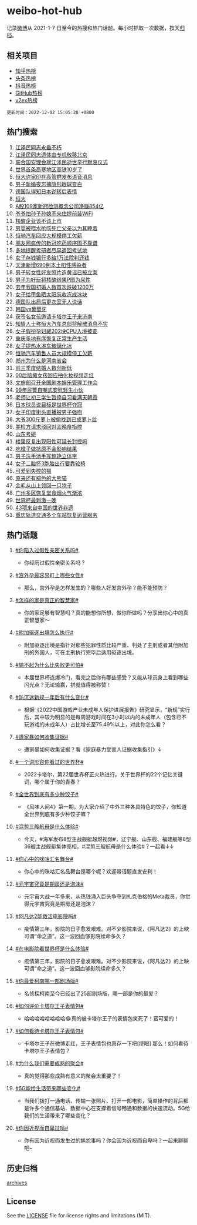 # weibo-hot-hub

记录[微博](https://www.weibo.com)从 2021-1-7 日至今的热搜和热门话题。每小时抓取一次数据，按天[归档](archives)。

## 相关项目

- [知乎热榜](https://github.com/lonnyzhang423/zhihu-hot-hub)
- [头条热榜](https://github.com/lonnyzhang423/toutiao-hot-hub)
- [抖音热榜](https://github.com/lonnyzhang423/douyin-hot-hub)
- [GitHub热榜](https://github.com/lonnyzhang423/github-hot-hub)
- [v2ex热榜](https://github.com/lonnyzhang423/v2ex-hot-hub)


`更新时间：2022-12-02 15:05:28 +0800`

## 热门搜索

1. [江泽民同志永垂不朽](https://m.weibo.cn/search?containerid=100103type%3D1%26t%3D10%26q%3D%23%E6%B1%9F%E6%B3%BD%E6%B0%91%E5%90%8C%E5%BF%97%E6%B0%B8%E5%9E%82%E4%B8%8D%E6%9C%BD%23&stream_entry_id=51&isnewpage=1&extparam=seat%3D1%26cate%3D10103%26filter_type%3Drealtimehot%26dgr%3D0%26c_type%3D51%26pos%3D0%26display_time%3D1669964727%26pre_seqid%3D166996472720501113531&luicode=10000011&lfid=106003type%253D25%2526t%253D3%2526disable_hot%253D1%2526filter_type%253Drealtimehot)
1. [江泽民同志遗体由专机敬移北京](https://m.weibo.cn/search?containerid=100103type%3D1%26t%3D10%26q%3D%23%E6%B1%9F%E6%B3%BD%E6%B0%91%E5%90%8C%E5%BF%97%E9%81%97%E4%BD%93%E7%94%B1%E4%B8%93%E6%9C%BA%E6%95%AC%E7%A7%BB%E5%8C%97%E4%BA%AC%23&stream_entry_id=31&isnewpage=1&extparam=seat%3D1%26lcate%3D5001%26band_rank%3D1%26pos%3D0%26filter_type%3Drealtimehot%26realpos%3D1%26flag%3D2%26dgr%3D0%26c_type%3D31%26q%3D%2523%25E6%25B1%259F%25E6%25B3%25BD%25E6%25B0%2591%25E5%2590%258C%25E5%25BF%2597%25E9%2581%2597%25E4%25BD%2593%25E7%2594%25B1%25E4%25B8%2593%25E6%259C%25BA%25E6%2595%25AC%25E7%25A7%25BB%25E5%258C%2597%25E4%25BA%25AC%2523%26cate%3D5001%26display_time%3D1669964727%26pre_seqid%3D166996472720501113531&luicode=10000011&lfid=106003type%253D25%2526t%253D3%2526disable_hot%253D1%2526filter_type%253Drealtimehot)
1. [联合国安理会就江泽民逝世举行默哀仪式](https://m.weibo.cn/search?containerid=100103type%3D1%26t%3D10%26q%3D%23%E8%81%94%E5%90%88%E5%9B%BD%E5%AE%89%E7%90%86%E4%BC%9A%E5%B0%B1%E6%B1%9F%E6%B3%BD%E6%B0%91%E9%80%9D%E4%B8%96%E4%B8%BE%E8%A1%8C%E9%BB%98%E5%93%80%E4%BB%AA%E5%BC%8F%23&stream_entry_id=31&isnewpage=1&extparam=seat%3D1%26lcate%3D5001%26band_rank%3D2%26pos%3D1%26filter_type%3Drealtimehot%26realpos%3D2%26flag%3D0%26dgr%3D0%26c_type%3D31%26q%3D%2523%25E8%2581%2594%25E5%2590%2588%25E5%259B%25BD%25E5%25AE%2589%25E7%2590%2586%25E4%25BC%259A%25E5%25B0%25B1%25E6%25B1%259F%25E6%25B3%25BD%25E6%25B0%2591%25E9%2580%259D%25E4%25B8%2596%25E4%25B8%25BE%25E8%25A1%258C%25E9%25BB%2598%25E5%2593%2580%25E4%25BB%25AA%25E5%25BC%258F%2523%26cate%3D5001%26display_time%3D1669964727%26pre_seqid%3D166996472720501113531&luicode=10000011&lfid=106003type%253D25%2526t%253D3%2526disable_hot%253D1%2526filter_type%253Drealtimehot)
1. [世界首条高寒地区高铁10岁了](https://m.weibo.cn/search?containerid=100103type%3D1%26t%3D10%26q%3D%23%E4%B8%96%E7%95%8C%E9%A6%96%E6%9D%A1%E9%AB%98%E5%AF%92%E5%9C%B0%E5%8C%BA%E9%AB%98%E9%93%8110%E5%B2%81%E4%BA%86%23&stream_entry_id=31&isnewpage=1&extparam=seat%3D1%26lcate%3D5001%26band_rank%3D3%26pos%3D2%26filter_type%3Drealtimehot%26realpos%3D3%26flag%3D0%26dgr%3D0%26c_type%3D31%26q%3D%2523%25E4%25B8%2596%25E7%2595%258C%25E9%25A6%2596%25E6%259D%25A1%25E9%25AB%2598%25E5%25AF%2592%25E5%259C%25B0%25E5%258C%25BA%25E9%25AB%2598%25E9%2593%258110%25E5%25B2%2581%25E4%25BA%2586%2523%26cate%3D5001%26display_time%3D1669964727%26pre_seqid%3D166996472720501113531&luicode=10000011&lfid=106003type%253D25%2526t%253D3%2526disable_hot%253D1%2526filter_type%253Drealtimehot)
1. [恒大许家印在高管群发布语音消息](https://m.weibo.cn/search?containerid=100103type%3D1%26t%3D10%26q%3D%23%E6%81%92%E5%A4%A7%E8%AE%B8%E5%AE%B6%E5%8D%B0%E5%9C%A8%E9%AB%98%E7%AE%A1%E7%BE%A4%E5%8F%91%E5%B8%83%E8%AF%AD%E9%9F%B3%E6%B6%88%E6%81%AF%23&stream_entry_id=31&isnewpage=1&extparam=seat%3D1%26lcate%3D5001%26band_rank%3D4%26pos%3D3%26filter_type%3Drealtimehot%26realpos%3D4%26flag%3D1%26dgr%3D0%26c_type%3D31%26q%3D%2523%25E6%2581%2592%25E5%25A4%25A7%25E8%25AE%25B8%25E5%25AE%25B6%25E5%258D%25B0%25E5%259C%25A8%25E9%25AB%2598%25E7%25AE%25A1%25E7%25BE%25A4%25E5%258F%2591%25E5%25B8%2583%25E8%25AF%25AD%25E9%259F%25B3%25E6%25B6%2588%25E6%2581%25AF%2523%26cate%3D5001%26display_time%3D1669964727%26pre_seqid%3D166996472720501113531&luicode=10000011&lfid=106003type%253D25%2526t%253D3%2526disable_hot%253D1%2526filter_type%253Drealtimehot)
1. [男子新婚夜忘摘隐形眼球变白](https://m.weibo.cn/search?containerid=100103type%3D1%26t%3D10%26q%3D%23%E7%94%B7%E5%AD%90%E6%96%B0%E5%A9%9A%E5%A4%9C%E5%BF%98%E6%91%98%E9%9A%90%E5%BD%A2%E7%9C%BC%E7%90%83%E5%8F%98%E7%99%BD%23&stream_entry_id=31&isnewpage=1&extparam=seat%3D1%26lcate%3D5001%26band_rank%3D5%26pos%3D4%26filter_type%3Drealtimehot%26realpos%3D5%26flag%3D2%26dgr%3D0%26c_type%3D31%26q%3D%2523%25E7%2594%25B7%25E5%25AD%2590%25E6%2596%25B0%25E5%25A9%259A%25E5%25A4%259C%25E5%25BF%2598%25E6%2591%2598%25E9%259A%2590%25E5%25BD%25A2%25E7%259C%25BC%25E7%2590%2583%25E5%258F%2598%25E7%2599%25BD%2523%26cate%3D5001%26display_time%3D1669964727%26pre_seqid%3D166996472720501113531&luicode=10000011&lfid=106003type%253D25%2526t%253D3%2526disable_hot%253D1%2526filter_type%253Drealtimehot)
1. [德国队得知日本逆转后表情](https://m.weibo.cn/search?containerid=100103type%3D1%26t%3D10%26q%3D%23%E5%BE%B7%E5%9B%BD%E9%98%9F%E5%BE%97%E7%9F%A5%E6%97%A5%E6%9C%AC%E9%80%86%E8%BD%AC%E5%90%8E%E8%A1%A8%E6%83%85%23&stream_entry_id=31&isnewpage=1&extparam=seat%3D1%26lcate%3D5001%26band_rank%3D6%26pos%3D5%26filter_type%3Drealtimehot%26realpos%3D6%26flag%3D1%26dgr%3D0%26c_type%3D31%26q%3D%2523%25E5%25BE%25B7%25E5%259B%25BD%25E9%2598%259F%25E5%25BE%2597%25E7%259F%25A5%25E6%2597%25A5%25E6%259C%25AC%25E9%2580%2586%25E8%25BD%25AC%25E5%2590%258E%25E8%25A1%25A8%25E6%2583%2585%2523%26cate%3D5001%26display_time%3D1669964727%26pre_seqid%3D166996472720501113531&luicode=10000011&lfid=106003type%253D25%2526t%253D3%2526disable_hot%253D1%2526filter_type%253Drealtimehot)
1. [恒大](https://m.weibo.cn/search?containerid=100103type%3D1%26t%3D10%26q%3D%E6%81%92%E5%A4%A7&stream_entry_id=31&isnewpage=1&extparam=seat%3D1%26lcate%3D5001%26band_rank%3D7%26pos%3D6%26filter_type%3Drealtimehot%26realpos%3D7%26flag%3D1%26dgr%3D0%26c_type%3D31%26q%3D%25E6%2581%2592%25E5%25A4%25A7%26cate%3D5001%26display_time%3D1669964727%26pre_seqid%3D166996472720501113531&luicode=10000011&lfid=106003type%253D25%2526t%253D3%2526disable_hot%253D1%2526filter_type%253Drealtimehot)
1. [A股109家新冠检测概念公司净赚854亿](https://m.weibo.cn/search?containerid=100103type%3D1%26t%3D10%26q%3D%23A%E8%82%A1109%E5%AE%B6%E6%96%B0%E5%86%A0%E6%A3%80%E6%B5%8B%E6%A6%82%E5%BF%B5%E5%85%AC%E5%8F%B8%E5%87%80%E8%B5%9A854%E4%BA%BF%23&stream_entry_id=31&isnewpage=1&extparam=seat%3D1%26lcate%3D5001%26band_rank%3D8%26pos%3D7%26filter_type%3Drealtimehot%26realpos%3D8%26flag%3D0%26dgr%3D0%26c_type%3D31%26q%3D%2523A%25E8%2582%25A1109%25E5%25AE%25B6%25E6%2596%25B0%25E5%2586%25A0%25E6%25A3%2580%25E6%25B5%258B%25E6%25A6%2582%25E5%25BF%25B5%25E5%2585%25AC%25E5%258F%25B8%25E5%2587%2580%25E8%25B5%259A854%25E4%25BA%25BF%2523%26cate%3D5001%26display_time%3D1669964727%26pre_seqid%3D166996472720501113531&luicode=10000011&lfid=106003type%253D25%2526t%253D3%2526disable_hot%253D1%2526filter_type%253Drealtimehot)
1. [爷爷怕孙子孙媳不来住提前装WiFi](https://m.weibo.cn/search?containerid=100103type%3D1%26t%3D10%26q%3D%23%E7%88%B7%E7%88%B7%E6%80%95%E5%AD%99%E5%AD%90%E5%AD%99%E5%AA%B3%E4%B8%8D%E6%9D%A5%E4%BD%8F%E6%8F%90%E5%89%8D%E8%A3%85WiFi%23&stream_entry_id=31&isnewpage=1&extparam=seat%3D1%26lcate%3D5001%26band_rank%3D9%26pos%3D8%26filter_type%3Drealtimehot%26realpos%3D9%26flag%3D1%26dgr%3D0%26c_type%3D31%26q%3D%2523%25E7%2588%25B7%25E7%2588%25B7%25E6%2580%2595%25E5%25AD%2599%25E5%25AD%2590%25E5%25AD%2599%25E5%25AA%25B3%25E4%25B8%258D%25E6%259D%25A5%25E4%25BD%258F%25E6%258F%2590%25E5%2589%258D%25E8%25A3%2585WiFi%2523%26cate%3D5001%26display_time%3D1669964727%26pre_seqid%3D166996472720501113531&luicode=10000011&lfid=106003type%253D25%2526t%253D3%2526disable_hot%253D1%2526filter_type%253Drealtimehot)
1. [核酸企业该不该上市](https://m.weibo.cn/search?containerid=100103type%3D1%26t%3D10%26q%3D%23%E6%A0%B8%E9%85%B8%E4%BC%81%E4%B8%9A%E8%AF%A5%E4%B8%8D%E8%AF%A5%E4%B8%8A%E5%B8%82%23&stream_entry_id=31&isnewpage=1&extparam=seat%3D1%26lcate%3D5001%26band_rank%3D10%26pos%3D9%26filter_type%3Drealtimehot%26realpos%3D10%26flag%3D1%26dgr%3D0%26c_type%3D31%26q%3D%2523%25E6%25A0%25B8%25E9%2585%25B8%25E4%25BC%2581%25E4%25B8%259A%25E8%25AF%25A5%25E4%25B8%258D%25E8%25AF%25A5%25E4%25B8%258A%25E5%25B8%2582%2523%26cate%3D5001%26display_time%3D1669964727%26pre_seqid%3D166996472720501113531&luicode=10000011&lfid=106003type%253D25%2526t%253D3%2526disable_hot%253D1%2526filter_type%253Drealtimehot)
1. [男婴被喂水呛咳死亡父亲以为其睡着](https://m.weibo.cn/search?containerid=100103type%3D1%26t%3D10%26q%3D%23%E7%94%B7%E5%A9%B4%E8%A2%AB%E5%96%82%E6%B0%B4%E5%91%9B%E5%92%B3%E6%AD%BB%E4%BA%A1%E7%88%B6%E4%BA%B2%E4%BB%A5%E4%B8%BA%E5%85%B6%E7%9D%A1%E7%9D%80%23&stream_entry_id=31&isnewpage=1&extparam=seat%3D1%26lcate%3D5001%26band_rank%3D11%26pos%3D10%26filter_type%3Drealtimehot%26realpos%3D11%26flag%3D2%26dgr%3D0%26c_type%3D31%26q%3D%2523%25E7%2594%25B7%25E5%25A9%25B4%25E8%25A2%25AB%25E5%2596%2582%25E6%25B0%25B4%25E5%2591%259B%25E5%2592%25B3%25E6%25AD%25BB%25E4%25BA%25A1%25E7%2588%25B6%25E4%25BA%25B2%25E4%25BB%25A5%25E4%25B8%25BA%25E5%2585%25B6%25E7%259D%25A1%25E7%259D%2580%2523%26cate%3D5001%26display_time%3D1669964727%26pre_seqid%3D166996472720501113531&luicode=10000011&lfid=106003type%253D25%2526t%253D3%2526disable_hot%253D1%2526filter_type%253Drealtimehot)
1. [恒驰汽车回应大规模停工欠薪](https://m.weibo.cn/search?containerid=100103type%3D1%26t%3D10%26q%3D%23%E6%81%92%E9%A9%B0%E6%B1%BD%E8%BD%A6%E5%9B%9E%E5%BA%94%E5%A4%A7%E8%A7%84%E6%A8%A1%E5%81%9C%E5%B7%A5%E6%AC%A0%E8%96%AA%23&stream_entry_id=31&isnewpage=1&extparam=seat%3D1%26lcate%3D5001%26band_rank%3D12%26pos%3D11%26filter_type%3Drealtimehot%26realpos%3D12%26flag%3D1%26dgr%3D0%26c_type%3D31%26q%3D%2523%25E6%2581%2592%25E9%25A9%25B0%25E6%25B1%25BD%25E8%25BD%25A6%25E5%259B%259E%25E5%25BA%2594%25E5%25A4%25A7%25E8%25A7%2584%25E6%25A8%25A1%25E5%2581%259C%25E5%25B7%25A5%25E6%25AC%25A0%25E8%2596%25AA%2523%26cate%3D5001%26display_time%3D1669964727%26pre_seqid%3D166996472720501113531&luicode=10000011&lfid=106003type%253D25%2526t%253D3%2526disable_hot%253D1%2526filter_type%253Drealtimehot)
1. [朋友圈疯传的新冠吃药顺序图不靠谱](https://m.weibo.cn/search?containerid=100103type%3D1%26t%3D10%26q%3D%23%E6%9C%8B%E5%8F%8B%E5%9C%88%E7%96%AF%E4%BC%A0%E7%9A%84%E6%96%B0%E5%86%A0%E5%90%83%E8%8D%AF%E9%A1%BA%E5%BA%8F%E5%9B%BE%E4%B8%8D%E9%9D%A0%E8%B0%B1%23&stream_entry_id=31&isnewpage=1&extparam=seat%3D1%26lcate%3D5001%26band_rank%3D13%26pos%3D12%26filter_type%3Drealtimehot%26realpos%3D13%26flag%3D0%26dgr%3D0%26c_type%3D31%26q%3D%2523%25E6%259C%258B%25E5%258F%258B%25E5%259C%2588%25E7%2596%25AF%25E4%25BC%25A0%25E7%259A%2584%25E6%2596%25B0%25E5%2586%25A0%25E5%2590%2583%25E8%258D%25AF%25E9%25A1%25BA%25E5%25BA%258F%25E5%259B%25BE%25E4%25B8%258D%25E9%259D%25A0%25E8%25B0%25B1%2523%26cate%3D5001%26display_time%3D1669964727%26pre_seqid%3D166996472720501113531&luicode=10000011&lfid=106003type%253D25%2526t%253D3%2526disable_hot%253D1%2526filter_type%253Drealtimehot)
1. [多地提醒考研者尽早返回考试地](https://m.weibo.cn/search?containerid=100103type%3D1%26t%3D10%26q%3D%23%E5%A4%9A%E5%9C%B0%E6%8F%90%E9%86%92%E8%80%83%E7%A0%94%E8%80%85%E5%B0%BD%E6%97%A9%E8%BF%94%E5%9B%9E%E8%80%83%E8%AF%95%E5%9C%B0%23&stream_entry_id=31&isnewpage=1&extparam=seat%3D1%26lcate%3D5001%26band_rank%3D14%26pos%3D13%26filter_type%3Drealtimehot%26realpos%3D14%26flag%3D0%26dgr%3D0%26c_type%3D31%26q%3D%2523%25E5%25A4%259A%25E5%259C%25B0%25E6%258F%2590%25E9%2586%2592%25E8%2580%2583%25E7%25A0%2594%25E8%2580%2585%25E5%25B0%25BD%25E6%2597%25A9%25E8%25BF%2594%25E5%259B%259E%25E8%2580%2583%25E8%25AF%2595%25E5%259C%25B0%2523%26cate%3D5001%26display_time%3D1669964727%26pre_seqid%3D166996472720501113531&luicode=10000011&lfid=106003type%253D25%2526t%253D3%2526disable_hot%253D1%2526filter_type%253Drealtimehot)
1. [女子存钱银行多给1万法院判还钱](https://m.weibo.cn/search?containerid=100103type%3D1%26t%3D10%26q%3D%23%E5%A5%B3%E5%AD%90%E5%AD%98%E9%92%B1%E9%93%B6%E8%A1%8C%E5%A4%9A%E7%BB%991%E4%B8%87%E6%B3%95%E9%99%A2%E5%88%A4%E8%BF%98%E9%92%B1%23&stream_entry_id=31&isnewpage=1&extparam=seat%3D1%26lcate%3D5001%26band_rank%3D15%26pos%3D14%26filter_type%3Drealtimehot%26realpos%3D15%26flag%3D1%26dgr%3D0%26c_type%3D31%26q%3D%2523%25E5%25A5%25B3%25E5%25AD%2590%25E5%25AD%2598%25E9%2592%25B1%25E9%2593%25B6%25E8%25A1%258C%25E5%25A4%259A%25E7%25BB%25991%25E4%25B8%2587%25E6%25B3%2595%25E9%2599%25A2%25E5%2588%25A4%25E8%25BF%2598%25E9%2592%25B1%2523%26cate%3D5001%26display_time%3D1669964727%26pre_seqid%3D166996472720501113531&luicode=10000011&lfid=106003type%253D25%2526t%253D3%2526disable_hot%253D1%2526filter_type%253Drealtimehot)
1. [天津新增690例本土阳性感染者](https://m.weibo.cn/search?containerid=100103type%3D1%26t%3D10%26q%3D%E5%A4%A9%E6%B4%A5%E6%96%B0%E5%A2%9E690%E4%BE%8B%E6%9C%AC%E5%9C%9F%E9%98%B3%E6%80%A7%E6%84%9F%E6%9F%93%E8%80%85&stream_entry_id=31&isnewpage=1&extparam=seat%3D1%26lcate%3D5001%26band_rank%3D16%26pos%3D15%26filter_type%3Drealtimehot%26realpos%3D16%26flag%3D0%26dgr%3D0%26c_type%3D31%26q%3D%25E5%25A4%25A9%25E6%25B4%25A5%25E6%2596%25B0%25E5%25A2%259E690%25E4%25BE%258B%25E6%259C%25AC%25E5%259C%259F%25E9%2598%25B3%25E6%2580%25A7%25E6%2584%259F%25E6%259F%2593%25E8%2580%2585%26cate%3D5001%26display_time%3D1669964727%26pre_seqid%3D166996472720501113531&luicode=10000011&lfid=106003type%253D25%2526t%253D3%2526disable_hot%253D1%2526filter_type%253Drealtimehot)
1. [男子转女性好友照片造黄谣已被立案](https://m.weibo.cn/search?containerid=100103type%3D1%26t%3D10%26q%3D%23%E7%94%B7%E5%AD%90%E8%BD%AC%E5%A5%B3%E6%80%A7%E5%A5%BD%E5%8F%8B%E7%85%A7%E7%89%87%E9%80%A0%E9%BB%84%E8%B0%A3%E5%B7%B2%E8%A2%AB%E7%AB%8B%E6%A1%88%23&stream_entry_id=31&isnewpage=1&extparam=seat%3D1%26lcate%3D5001%26band_rank%3D17%26pos%3D16%26filter_type%3Drealtimehot%26realpos%3D17%26flag%3D1%26dgr%3D0%26c_type%3D31%26q%3D%2523%25E7%2594%25B7%25E5%25AD%2590%25E8%25BD%25AC%25E5%25A5%25B3%25E6%2580%25A7%25E5%25A5%25BD%25E5%258F%258B%25E7%2585%25A7%25E7%2589%2587%25E9%2580%25A0%25E9%25BB%2584%25E8%25B0%25A3%25E5%25B7%25B2%25E8%25A2%25AB%25E7%25AB%258B%25E6%25A1%2588%2523%26cate%3D5001%26display_time%3D1669964727%26pre_seqid%3D166996472720501113531&luicode=10000011&lfid=106003type%253D25%2526t%253D3%2526disable_hot%253D1%2526filter_type%253Drealtimehot)
1. [男子为好玩将核酸结果P图为尿性](https://m.weibo.cn/search?containerid=100103type%3D1%26t%3D10%26q%3D%23%E7%94%B7%E5%AD%90%E4%B8%BA%E5%A5%BD%E7%8E%A9%E5%B0%86%E6%A0%B8%E9%85%B8%E7%BB%93%E6%9E%9CP%E5%9B%BE%E4%B8%BA%E5%B0%BF%E6%80%A7%23&stream_entry_id=31&isnewpage=1&extparam=seat%3D1%26lcate%3D5001%26band_rank%3D18%26pos%3D17%26filter_type%3Drealtimehot%26realpos%3D18%26flag%3D0%26dgr%3D0%26c_type%3D31%26q%3D%2523%25E7%2594%25B7%25E5%25AD%2590%25E4%25B8%25BA%25E5%25A5%25BD%25E7%258E%25A9%25E5%25B0%2586%25E6%25A0%25B8%25E9%2585%25B8%25E7%25BB%2593%25E6%259E%259CP%25E5%259B%25BE%25E4%25B8%25BA%25E5%25B0%25BF%25E6%2580%25A7%2523%26cate%3D5001%26display_time%3D1669964727%26pre_seqid%3D166996472720501113531&luicode=10000011&lfid=106003type%253D25%2526t%253D3%2526disable_hot%253D1%2526filter_type%253Drealtimehot)
1. [去年我国初婚人数首次跌破1200万](https://m.weibo.cn/search?containerid=100103type%3D1%26t%3D10%26q%3D%23%E5%8E%BB%E5%B9%B4%E6%88%91%E5%9B%BD%E5%88%9D%E5%A9%9A%E4%BA%BA%E6%95%B0%E9%A6%96%E6%AC%A1%E8%B7%8C%E7%A0%B41200%E4%B8%87%23&stream_entry_id=31&isnewpage=1&extparam=seat%3D1%26lcate%3D5001%26band_rank%3D19%26pos%3D18%26filter_type%3Drealtimehot%26realpos%3D19%26flag%3D0%26dgr%3D0%26c_type%3D31%26q%3D%2523%25E5%258E%25BB%25E5%25B9%25B4%25E6%2588%2591%25E5%259B%25BD%25E5%2588%259D%25E5%25A9%259A%25E4%25BA%25BA%25E6%2595%25B0%25E9%25A6%2596%25E6%25AC%25A1%25E8%25B7%258C%25E7%25A0%25B41200%25E4%25B8%2587%2523%26cate%3D5001%26display_time%3D1669964727%26pre_seqid%3D166996472720501113531&luicode=10000011&lfid=106003type%253D25%2526t%253D3%2526disable_hot%253D1%2526filter_type%253Drealtimehot)
1. [女子给甲鱼晒太阳忘收冻成冰块](https://m.weibo.cn/search?containerid=100103type%3D1%26t%3D10%26q%3D%23%E5%A5%B3%E5%AD%90%E7%BB%99%E7%94%B2%E9%B1%BC%E6%99%92%E5%A4%AA%E9%98%B3%E5%BF%98%E6%94%B6%E5%86%BB%E6%88%90%E5%86%B0%E5%9D%97%23&stream_entry_id=31&isnewpage=1&extparam=seat%3D1%26lcate%3D5001%26band_rank%3D20%26pos%3D19%26filter_type%3Drealtimehot%26realpos%3D20%26flag%3D1%26dgr%3D0%26c_type%3D31%26q%3D%2523%25E5%25A5%25B3%25E5%25AD%2590%25E7%25BB%2599%25E7%2594%25B2%25E9%25B1%25BC%25E6%2599%2592%25E5%25A4%25AA%25E9%2598%25B3%25E5%25BF%2598%25E6%2594%25B6%25E5%2586%25BB%25E6%2588%2590%25E5%2586%25B0%25E5%259D%2597%2523%26cate%3D5001%26display_time%3D1669964727%26pre_seqid%3D166996472720501113531&luicode=10000011&lfid=106003type%253D25%2526t%253D3%2526disable_hot%253D1%2526filter_type%253Drealtimehot)
1. [德国队出局后更衣室无人说话](https://m.weibo.cn/search?containerid=100103type%3D1%26t%3D10%26q%3D%23%E5%BE%B7%E5%9B%BD%E9%98%9F%E5%87%BA%E5%B1%80%E5%90%8E%E6%9B%B4%E8%A1%A3%E5%AE%A4%E6%97%A0%E4%BA%BA%E8%AF%B4%E8%AF%9D%23&stream_entry_id=31&isnewpage=1&extparam=seat%3D1%26lcate%3D5001%26band_rank%3D21%26pos%3D20%26filter_type%3Drealtimehot%26realpos%3D21%26flag%3D2%26dgr%3D0%26c_type%3D31%26q%3D%2523%25E5%25BE%25B7%25E5%259B%25BD%25E9%2598%259F%25E5%2587%25BA%25E5%25B1%2580%25E5%2590%258E%25E6%259B%25B4%25E8%25A1%25A3%25E5%25AE%25A4%25E6%2597%25A0%25E4%25BA%25BA%25E8%25AF%25B4%25E8%25AF%259D%2523%26cate%3D5001%26display_time%3D1669964727%26pre_seqid%3D166996472720501113531&luicode=10000011&lfid=106003type%253D25%2526t%253D3%2526disable_hot%253D1%2526filter_type%253Drealtimehot)
1. [韩国vs葡萄牙](https://m.weibo.cn/search?containerid=100103type%3D1%26t%3D10%26q%3D%23%E9%9F%A9%E5%9B%BDvs%E8%91%A1%E8%90%84%E7%89%99%23&stream_entry_id=31&isnewpage=1&extparam=seat%3D1%26lcate%3D5001%26band_rank%3D22%26pos%3D21%26filter_type%3Drealtimehot%26realpos%3D22%26flag%3D0%26dgr%3D0%26c_type%3D31%26q%3D%2523%25E9%259F%25A9%25E5%259B%25BDvs%25E8%2591%25A1%25E8%2590%2584%25E7%2589%2599%2523%26cate%3D5001%26display_time%3D1669964727%26pre_seqid%3D166996472720501113531&luicode=10000011&lfid=106003type%253D25%2526t%253D3%2526disable_hot%253D1%2526filter_type%253Drealtimehot)
1. [获签名女孩邀请卡塔尔王子来济南](https://m.weibo.cn/search?containerid=100103type%3D1%26t%3D10%26q%3D%23%E8%8E%B7%E7%AD%BE%E5%90%8D%E5%A5%B3%E5%AD%A9%E9%82%80%E8%AF%B7%E5%8D%A1%E5%A1%94%E5%B0%94%E7%8E%8B%E5%AD%90%E6%9D%A5%E6%B5%8E%E5%8D%97%23&stream_entry_id=31&isnewpage=1&extparam=seat%3D1%26lcate%3D5001%26band_rank%3D23%26pos%3D22%26filter_type%3Drealtimehot%26realpos%3D23%26flag%3D1%26dgr%3D0%26c_type%3D31%26q%3D%2523%25E8%258E%25B7%25E7%25AD%25BE%25E5%2590%258D%25E5%25A5%25B3%25E5%25AD%25A9%25E9%2582%2580%25E8%25AF%25B7%25E5%258D%25A1%25E5%25A1%2594%25E5%25B0%2594%25E7%258E%258B%25E5%25AD%2590%25E6%259D%25A5%25E6%25B5%258E%25E5%258D%2597%2523%26cate%3D5001%26display_time%3D1669964727%26pre_seqid%3D166996472720501113531&luicode=10000011&lfid=106003type%253D25%2526t%253D3%2526disable_hot%253D1%2526filter_type%253Drealtimehot)
1. [知情人士称恒大汽车总部将解散消息不实](https://m.weibo.cn/search?containerid=100103type%3D1%26t%3D10%26q%3D%23%E7%9F%A5%E6%83%85%E4%BA%BA%E5%A3%AB%E7%A7%B0%E6%81%92%E5%A4%A7%E6%B1%BD%E8%BD%A6%E6%80%BB%E9%83%A8%E5%B0%86%E8%A7%A3%E6%95%A3%E6%B6%88%E6%81%AF%E4%B8%8D%E5%AE%9E%23&stream_entry_id=31&isnewpage=1&extparam=seat%3D1%26lcate%3D5001%26band_rank%3D24%26pos%3D23%26filter_type%3Drealtimehot%26realpos%3D24%26flag%3D1%26dgr%3D0%26c_type%3D31%26q%3D%2523%25E7%259F%25A5%25E6%2583%2585%25E4%25BA%25BA%25E5%25A3%25AB%25E7%25A7%25B0%25E6%2581%2592%25E5%25A4%25A7%25E6%25B1%25BD%25E8%25BD%25A6%25E6%2580%25BB%25E9%2583%25A8%25E5%25B0%2586%25E8%25A7%25A3%25E6%2595%25A3%25E6%25B6%2588%25E6%2581%25AF%25E4%25B8%258D%25E5%25AE%259E%2523%26cate%3D5001%26display_time%3D1669964727%26pre_seqid%3D166996472720501113531&luicode=10000011&lfid=106003type%253D25%2526t%253D3%2526disable_hot%253D1%2526filter_type%253Drealtimehot)
1. [女子假扮孕妇藏202块CPU入境被查](https://m.weibo.cn/search?containerid=100103type%3D1%26t%3D10%26q%3D%23%E5%A5%B3%E5%AD%90%E5%81%87%E6%89%AE%E5%AD%95%E5%A6%87%E8%97%8F202%E5%9D%97CPU%E5%85%A5%E5%A2%83%E8%A2%AB%E6%9F%A5%23&stream_entry_id=31&isnewpage=1&extparam=seat%3D1%26lcate%3D5001%26band_rank%3D25%26pos%3D24%26filter_type%3Drealtimehot%26realpos%3D25%26flag%3D0%26dgr%3D0%26c_type%3D31%26q%3D%2523%25E5%25A5%25B3%25E5%25AD%2590%25E5%2581%2587%25E6%2589%25AE%25E5%25AD%2595%25E5%25A6%2587%25E8%2597%258F202%25E5%259D%2597CPU%25E5%2585%25A5%25E5%25A2%2583%25E8%25A2%25AB%25E6%259F%25A5%2523%26cate%3D5001%26display_time%3D1669964727%26pre_seqid%3D166996472720501113531&luicode=10000011&lfid=106003type%253D25%2526t%253D3%2526disable_hot%253D1%2526filter_type%253Drealtimehot)
1. [重庆多地有序恢复正常生产生活](https://m.weibo.cn/search?containerid=100103type%3D1%26t%3D10%26q%3D%23%E9%87%8D%E5%BA%86%E5%A4%9A%E5%9C%B0%E6%9C%89%E5%BA%8F%E6%81%A2%E5%A4%8D%E6%AD%A3%E5%B8%B8%E7%94%9F%E4%BA%A7%E7%94%9F%E6%B4%BB%23&stream_entry_id=31&isnewpage=1&extparam=seat%3D1%26lcate%3D5001%26band_rank%3D26%26pos%3D25%26filter_type%3Drealtimehot%26realpos%3D26%26flag%3D1%26dgr%3D0%26c_type%3D31%26q%3D%2523%25E9%2587%258D%25E5%25BA%2586%25E5%25A4%259A%25E5%259C%25B0%25E6%259C%2589%25E5%25BA%258F%25E6%2581%25A2%25E5%25A4%258D%25E6%25AD%25A3%25E5%25B8%25B8%25E7%2594%259F%25E4%25BA%25A7%25E7%2594%259F%25E6%25B4%25BB%2523%26cate%3D5001%26display_time%3D1669964727%26pre_seqid%3D166996472720501113531&luicode=10000011&lfid=106003type%253D25%2526t%253D3%2526disable_hot%253D1%2526filter_type%253Drealtimehot)
1. [女子提热水淋车玻璃化冰](https://m.weibo.cn/search?containerid=100103type%3D1%26t%3D10%26q%3D%23%E5%A5%B3%E5%AD%90%E6%8F%90%E7%83%AD%E6%B0%B4%E6%B7%8B%E8%BD%A6%E7%8E%BB%E7%92%83%E5%8C%96%E5%86%B0%23&stream_entry_id=31&isnewpage=1&extparam=seat%3D1%26lcate%3D5001%26band_rank%3D27%26pos%3D26%26filter_type%3Drealtimehot%26realpos%3D27%26flag%3D0%26dgr%3D0%26c_type%3D31%26q%3D%2523%25E5%25A5%25B3%25E5%25AD%2590%25E6%258F%2590%25E7%2583%25AD%25E6%25B0%25B4%25E6%25B7%258B%25E8%25BD%25A6%25E7%258E%25BB%25E7%2592%2583%25E5%258C%2596%25E5%2586%25B0%2523%26cate%3D5001%26display_time%3D1669964727%26pre_seqid%3D166996472720501113531&luicode=10000011&lfid=106003type%253D25%2526t%253D3%2526disable_hot%253D1%2526filter_type%253Drealtimehot)
1. [恒驰汽车销售人员大规模停工欠薪](https://m.weibo.cn/search?containerid=100103type%3D1%26t%3D10%26q%3D%23%E6%81%92%E9%A9%B0%E6%B1%BD%E8%BD%A6%E9%94%80%E5%94%AE%E4%BA%BA%E5%91%98%E5%A4%A7%E8%A7%84%E6%A8%A1%E5%81%9C%E5%B7%A5%E6%AC%A0%E8%96%AA%23&stream_entry_id=31&isnewpage=1&extparam=seat%3D1%26lcate%3D5001%26band_rank%3D28%26pos%3D27%26filter_type%3Drealtimehot%26realpos%3D28%26flag%3D1%26dgr%3D0%26c_type%3D31%26q%3D%2523%25E6%2581%2592%25E9%25A9%25B0%25E6%25B1%25BD%25E8%25BD%25A6%25E9%2594%2580%25E5%2594%25AE%25E4%25BA%25BA%25E5%2591%2598%25E5%25A4%25A7%25E8%25A7%2584%25E6%25A8%25A1%25E5%2581%259C%25E5%25B7%25A5%25E6%25AC%25A0%25E8%2596%25AA%2523%26cate%3D5001%26display_time%3D1669964727%26pre_seqid%3D166996472720501113531&luicode=10000011&lfid=106003type%253D25%2526t%253D3%2526disable_hot%253D1%2526filter_type%253Drealtimehot)
1. [郑州为什么是河南省会](https://m.weibo.cn/search?containerid=100103type%3D1%26t%3D10%26q%3D%23%E9%83%91%E5%B7%9E%E4%B8%BA%E4%BB%80%E4%B9%88%E6%98%AF%E6%B2%B3%E5%8D%97%E7%9C%81%E4%BC%9A%23&stream_entry_id=31&isnewpage=1&extparam=seat%3D1%26lcate%3D5001%26band_rank%3D29%26pos%3D28%26filter_type%3Drealtimehot%26realpos%3D29%26flag%3D0%26dgr%3D0%26c_type%3D31%26q%3D%2523%25E9%2583%2591%25E5%25B7%259E%25E4%25B8%25BA%25E4%25BB%2580%25E4%25B9%2588%25E6%2598%25AF%25E6%25B2%25B3%25E5%258D%2597%25E7%259C%2581%25E4%25BC%259A%2523%26cate%3D5001%26display_time%3D1669964727%26pre_seqid%3D166996472720501113531&luicode=10000011&lfid=106003type%253D25%2526t%253D3%2526disable_hot%253D1%2526filter_type%253Drealtimehot)
1. [前三季度结婚人数创新低](https://m.weibo.cn/search?containerid=100103type%3D1%26t%3D10%26q%3D%23%E5%89%8D%E4%B8%89%E5%AD%A3%E5%BA%A6%E7%BB%93%E5%A9%9A%E4%BA%BA%E6%95%B0%E5%88%9B%E6%96%B0%E4%BD%8E%23&stream_entry_id=31&isnewpage=1&extparam=seat%3D1%26lcate%3D5001%26band_rank%3D30%26pos%3D29%26filter_type%3Drealtimehot%26realpos%3D30%26flag%3D0%26dgr%3D0%26c_type%3D31%26q%3D%2523%25E5%2589%258D%25E4%25B8%2589%25E5%25AD%25A3%25E5%25BA%25A6%25E7%25BB%2593%25E5%25A9%259A%25E4%25BA%25BA%25E6%2595%25B0%25E5%2588%259B%25E6%2596%25B0%25E4%25BD%258E%2523%26cate%3D5001%26display_time%3D1669964727%26pre_seqid%3D166996472720501113531&luicode=10000011&lfid=106003type%253D25%2526t%253D3%2526disable_hot%253D1%2526filter_type%253Drealtimehot)
1. [00后脑瘫女孩回应拍化妆视频走红](https://m.weibo.cn/search?containerid=100103type%3D1%26t%3D10%26q%3D%2300%E5%90%8E%E8%84%91%E7%98%AB%E5%A5%B3%E5%AD%A9%E5%9B%9E%E5%BA%94%E6%8B%8D%E5%8C%96%E5%A6%86%E8%A7%86%E9%A2%91%E8%B5%B0%E7%BA%A2%23&stream_entry_id=31&isnewpage=1&extparam=seat%3D1%26lcate%3D5001%26band_rank%3D31%26pos%3D30%26filter_type%3Drealtimehot%26realpos%3D31%26flag%3D1%26dgr%3D0%26c_type%3D31%26q%3D%252300%25E5%2590%258E%25E8%2584%2591%25E7%2598%25AB%25E5%25A5%25B3%25E5%25AD%25A9%25E5%259B%259E%25E5%25BA%2594%25E6%258B%258D%25E5%258C%2596%25E5%25A6%2586%25E8%25A7%2586%25E9%25A2%2591%25E8%25B5%25B0%25E7%25BA%25A2%2523%26cate%3D5001%26display_time%3D1669964727%26pre_seqid%3D166996472720501113531&luicode=10000011&lfid=106003type%253D25%2526t%253D3%2526disable_hot%253D1%2526filter_type%253Drealtimehot)
1. [文旅部召开全国剧本娱乐管理工作会](https://m.weibo.cn/search?containerid=100103type%3D1%26t%3D10%26q%3D%23%E6%96%87%E6%97%85%E9%83%A8%E5%8F%AC%E5%BC%80%E5%85%A8%E5%9B%BD%E5%89%A7%E6%9C%AC%E5%A8%B1%E4%B9%90%E7%AE%A1%E7%90%86%E5%B7%A5%E4%BD%9C%E4%BC%9A%23&stream_entry_id=31&isnewpage=1&extparam=seat%3D1%26lcate%3D5001%26band_rank%3D32%26pos%3D31%26filter_type%3Drealtimehot%26realpos%3D32%26flag%3D1%26dgr%3D0%26c_type%3D31%26q%3D%2523%25E6%2596%2587%25E6%2597%2585%25E9%2583%25A8%25E5%258F%25AC%25E5%25BC%2580%25E5%2585%25A8%25E5%259B%25BD%25E5%2589%25A7%25E6%259C%25AC%25E5%25A8%25B1%25E4%25B9%2590%25E7%25AE%25A1%25E7%2590%2586%25E5%25B7%25A5%25E4%25BD%259C%25E4%25BC%259A%2523%26cate%3D5001%26display_time%3D1669964727%26pre_seqid%3D166996472720501113531&luicode=10000011&lfid=106003type%253D25%2526t%253D3%2526disable_hot%253D1%2526filter_type%253Drealtimehot)
1. [99年民警自嘲式安慰轻生小伙](https://m.weibo.cn/search?containerid=100103type%3D1%26t%3D10%26q%3D%2399%E5%B9%B4%E6%B0%91%E8%AD%A6%E8%87%AA%E5%98%B2%E5%BC%8F%E5%AE%89%E6%85%B0%E8%BD%BB%E7%94%9F%E5%B0%8F%E4%BC%99%23&stream_entry_id=31&isnewpage=1&extparam=seat%3D1%26lcate%3D5001%26band_rank%3D33%26pos%3D32%26filter_type%3Drealtimehot%26realpos%3D33%26flag%3D0%26dgr%3D0%26c_type%3D31%26q%3D%252399%25E5%25B9%25B4%25E6%25B0%2591%25E8%25AD%25A6%25E8%2587%25AA%25E5%2598%25B2%25E5%25BC%258F%25E5%25AE%2589%25E6%2585%25B0%25E8%25BD%25BB%25E7%2594%259F%25E5%25B0%258F%25E4%25BC%2599%2523%26cate%3D5001%26display_time%3D1669964727%26pre_seqid%3D166996472720501113531&luicode=10000011&lfid=106003type%253D25%2526t%253D3%2526disable_hot%253D1%2526filter_type%253Drealtimehot)
1. [老师让初三学生暂停自习看满天朝霞](https://m.weibo.cn/search?containerid=100103type%3D1%26t%3D10%26q%3D%23%E8%80%81%E5%B8%88%E8%AE%A9%E5%88%9D%E4%B8%89%E5%AD%A6%E7%94%9F%E6%9A%82%E5%81%9C%E8%87%AA%E4%B9%A0%E7%9C%8B%E6%BB%A1%E5%A4%A9%E6%9C%9D%E9%9C%9E%23&stream_entry_id=31&isnewpage=1&extparam=seat%3D1%26lcate%3D5001%26band_rank%3D34%26pos%3D33%26filter_type%3Drealtimehot%26realpos%3D34%26flag%3D0%26dgr%3D0%26c_type%3D31%26q%3D%2523%25E8%2580%2581%25E5%25B8%2588%25E8%25AE%25A9%25E5%2588%259D%25E4%25B8%2589%25E5%25AD%25A6%25E7%2594%259F%25E6%259A%2582%25E5%2581%259C%25E8%2587%25AA%25E4%25B9%25A0%25E7%259C%258B%25E6%25BB%25A1%25E5%25A4%25A9%25E6%259C%259D%25E9%259C%259E%2523%26cate%3D5001%26display_time%3D1669964727%26pre_seqid%3D166996472720501113531&luicode=10000011&lfid=106003type%253D25%2526t%253D3%2526disable_hot%253D1%2526filter_type%253Drealtimehot)
1. [日本球员说目标是世界杯夺冠](https://m.weibo.cn/search?containerid=100103type%3D1%26t%3D10%26q%3D%23%E6%97%A5%E6%9C%AC%E7%90%83%E5%91%98%E8%AF%B4%E7%9B%AE%E6%A0%87%E6%98%AF%E4%B8%96%E7%95%8C%E6%9D%AF%E5%A4%BA%E5%86%A0%23&stream_entry_id=31&isnewpage=1&extparam=seat%3D1%26lcate%3D5001%26band_rank%3D35%26pos%3D34%26filter_type%3Drealtimehot%26realpos%3D35%26flag%3D0%26dgr%3D0%26c_type%3D31%26q%3D%2523%25E6%2597%25A5%25E6%259C%25AC%25E7%2590%2583%25E5%2591%2598%25E8%25AF%25B4%25E7%259B%25AE%25E6%25A0%2587%25E6%2598%25AF%25E4%25B8%2596%25E7%2595%258C%25E6%259D%25AF%25E5%25A4%25BA%25E5%2586%25A0%2523%26cate%3D5001%26display_time%3D1669964727%26pre_seqid%3D166996472720501113531&luicode=10000011&lfid=106003type%253D25%2526t%253D3%2526disable_hot%253D1%2526filter_type%253Drealtimehot)
1. [女子印度街头直播被男子强吻](https://m.weibo.cn/search?containerid=100103type%3D1%26t%3D10%26q%3D%23%E5%A5%B3%E5%AD%90%E5%8D%B0%E5%BA%A6%E8%A1%97%E5%A4%B4%E7%9B%B4%E6%92%AD%E8%A2%AB%E7%94%B7%E5%AD%90%E5%BC%BA%E5%90%BB%23&stream_entry_id=31&isnewpage=1&extparam=seat%3D1%26lcate%3D5001%26band_rank%3D36%26pos%3D35%26filter_type%3Drealtimehot%26realpos%3D36%26flag%3D0%26dgr%3D0%26c_type%3D31%26q%3D%2523%25E5%25A5%25B3%25E5%25AD%2590%25E5%258D%25B0%25E5%25BA%25A6%25E8%25A1%2597%25E5%25A4%25B4%25E7%259B%25B4%25E6%2592%25AD%25E8%25A2%25AB%25E7%2594%25B7%25E5%25AD%2590%25E5%25BC%25BA%25E5%2590%25BB%2523%26cate%3D5001%26display_time%3D1669964727%26pre_seqid%3D166996472720501113531&luicode=10000011&lfid=106003type%253D25%2526t%253D3%2526disable_hot%253D1%2526filter_type%253Drealtimehot)
1. [大爷300斤萝卜被偷找到已成萝卜丝](https://m.weibo.cn/search?containerid=100103type%3D1%26t%3D10%26q%3D%23%E5%A4%A7%E7%88%B7300%E6%96%A4%E8%90%9D%E5%8D%9C%E8%A2%AB%E5%81%B7%E6%89%BE%E5%88%B0%E5%B7%B2%E6%88%90%E8%90%9D%E5%8D%9C%E4%B8%9D%23&stream_entry_id=31&isnewpage=1&extparam=seat%3D1%26lcate%3D5001%26band_rank%3D37%26pos%3D36%26filter_type%3Drealtimehot%26realpos%3D37%26flag%3D0%26dgr%3D0%26c_type%3D31%26q%3D%2523%25E5%25A4%25A7%25E7%2588%25B7300%25E6%2596%25A4%25E8%2590%259D%25E5%258D%259C%25E8%25A2%25AB%25E5%2581%25B7%25E6%2589%25BE%25E5%2588%25B0%25E5%25B7%25B2%25E6%2588%2590%25E8%2590%259D%25E5%258D%259C%25E4%25B8%259D%2523%26cate%3D5001%26display_time%3D1669964727%26pre_seqid%3D166996472720501113531&luicode=10000011&lfid=106003type%253D25%2526t%253D3%2526disable_hot%253D1%2526filter_type%253Drealtimehot)
1. [美检方请求驳回对孟晚舟指控](https://m.weibo.cn/search?containerid=100103type%3D1%26t%3D10%26q%3D%23%E7%BE%8E%E6%A3%80%E6%96%B9%E8%AF%B7%E6%B1%82%E9%A9%B3%E5%9B%9E%E5%AF%B9%E5%AD%9F%E6%99%9A%E8%88%9F%E6%8C%87%E6%8E%A7%23&stream_entry_id=31&isnewpage=1&extparam=seat%3D1%26lcate%3D5001%26band_rank%3D38%26pos%3D37%26filter_type%3Drealtimehot%26realpos%3D38%26flag%3D0%26dgr%3D0%26c_type%3D31%26q%3D%2523%25E7%25BE%258E%25E6%25A3%2580%25E6%2596%25B9%25E8%25AF%25B7%25E6%25B1%2582%25E9%25A9%25B3%25E5%259B%259E%25E5%25AF%25B9%25E5%25AD%259F%25E6%2599%259A%25E8%2588%259F%25E6%258C%2587%25E6%258E%25A7%2523%26cate%3D5001%26display_time%3D1669964727%26pre_seqid%3D166996472720501113531&luicode=10000011&lfid=106003type%253D25%2526t%253D3%2526disable_hot%253D1%2526filter_type%253Drealtimehot)
1. [山东考研](https://m.weibo.cn/search?containerid=100103type%3D1%26t%3D10%26q%3D%E5%B1%B1%E4%B8%9C%E8%80%83%E7%A0%94&stream_entry_id=31&isnewpage=1&extparam=seat%3D1%26lcate%3D5001%26band_rank%3D39%26pos%3D38%26filter_type%3Drealtimehot%26realpos%3D39%26flag%3D1%26dgr%3D0%26c_type%3D31%26q%3D%25E5%25B1%25B1%25E4%25B8%259C%25E8%2580%2583%25E7%25A0%2594%26cate%3D5001%26display_time%3D1669964727%26pre_seqid%3D166996472720501113531&luicode=10000011&lfid=106003type%253D25%2526t%253D3%2526disable_hot%253D1%2526filter_type%253Drealtimehot)
1. [楼里反复出现阳性可延长封控吗](https://m.weibo.cn/search?containerid=100103type%3D1%26t%3D10%26q%3D%23%E6%A5%BC%E9%87%8C%E5%8F%8D%E5%A4%8D%E5%87%BA%E7%8E%B0%E9%98%B3%E6%80%A7%E5%8F%AF%E5%BB%B6%E9%95%BF%E5%B0%81%E6%8E%A7%E5%90%97%23&stream_entry_id=31&isnewpage=1&extparam=seat%3D1%26lcate%3D5001%26band_rank%3D40%26pos%3D39%26filter_type%3Drealtimehot%26realpos%3D40%26flag%3D0%26dgr%3D0%26c_type%3D31%26q%3D%2523%25E6%25A5%25BC%25E9%2587%258C%25E5%258F%258D%25E5%25A4%258D%25E5%2587%25BA%25E7%258E%25B0%25E9%2598%25B3%25E6%2580%25A7%25E5%258F%25AF%25E5%25BB%25B6%25E9%2595%25BF%25E5%25B0%2581%25E6%258E%25A7%25E5%2590%2597%2523%26cate%3D5001%26display_time%3D1669964727%26pre_seqid%3D166996472720501113531&luicode=10000011&lfid=106003type%253D25%2526t%253D3%2526disable_hot%253D1%2526filter_type%253Drealtimehot)
1. [吃橙子做抗原不会影响结果](https://m.weibo.cn/search?containerid=100103type%3D1%26t%3D10%26q%3D%23%E5%90%83%E6%A9%99%E5%AD%90%E5%81%9A%E6%8A%97%E5%8E%9F%E4%B8%8D%E4%BC%9A%E5%BD%B1%E5%93%8D%E7%BB%93%E6%9E%9C%23&stream_entry_id=31&isnewpage=1&extparam=seat%3D1%26lcate%3D5001%26band_rank%3D41%26pos%3D40%26filter_type%3Drealtimehot%26realpos%3D41%26flag%3D0%26dgr%3D0%26c_type%3D31%26q%3D%2523%25E5%2590%2583%25E6%25A9%2599%25E5%25AD%2590%25E5%2581%259A%25E6%258A%2597%25E5%258E%259F%25E4%25B8%258D%25E4%25BC%259A%25E5%25BD%25B1%25E5%2593%258D%25E7%25BB%2593%25E6%259E%259C%2523%26cate%3D5001%26display_time%3D1669964727%26pre_seqid%3D166996472720501113531&luicode=10000011&lfid=106003type%253D25%2526t%253D3%2526disable_hot%253D1%2526filter_type%253Drealtimehot)
1. [男子洗手池手写惊艳立体字](https://m.weibo.cn/search?containerid=100103type%3D1%26t%3D10%26q%3D%23%E7%94%B7%E5%AD%90%E6%B4%97%E6%89%8B%E6%B1%A0%E6%89%8B%E5%86%99%E6%83%8A%E8%89%B3%E7%AB%8B%E4%BD%93%E5%AD%97%23&stream_entry_id=31&isnewpage=1&extparam=seat%3D1%26lcate%3D5001%26band_rank%3D42%26pos%3D41%26filter_type%3Drealtimehot%26realpos%3D42%26flag%3D0%26dgr%3D0%26c_type%3D31%26q%3D%2523%25E7%2594%25B7%25E5%25AD%2590%25E6%25B4%2597%25E6%2589%258B%25E6%25B1%25A0%25E6%2589%258B%25E5%2586%2599%25E6%2583%258A%25E8%2589%25B3%25E7%25AB%258B%25E4%25BD%2593%25E5%25AD%2597%2523%26cate%3D5001%26display_time%3D1669964727%26pre_seqid%3D166996472720501113531&luicode=10000011&lfid=106003type%253D25%2526t%253D3%2526disable_hot%253D1%2526filter_type%253Drealtimehot)
1. [女子二胎怀3胞胎出行要靠轮椅](https://m.weibo.cn/search?containerid=100103type%3D1%26t%3D10%26q%3D%23%E5%A5%B3%E5%AD%90%E4%BA%8C%E8%83%8E%E6%80%803%E8%83%9E%E8%83%8E%E5%87%BA%E8%A1%8C%E8%A6%81%E9%9D%A0%E8%BD%AE%E6%A4%85%23&stream_entry_id=31&isnewpage=1&extparam=seat%3D1%26lcate%3D5001%26band_rank%3D43%26pos%3D42%26filter_type%3Drealtimehot%26realpos%3D43%26flag%3D0%26dgr%3D0%26c_type%3D31%26q%3D%2523%25E5%25A5%25B3%25E5%25AD%2590%25E4%25BA%258C%25E8%2583%258E%25E6%2580%25803%25E8%2583%259E%25E8%2583%258E%25E5%2587%25BA%25E8%25A1%258C%25E8%25A6%2581%25E9%259D%25A0%25E8%25BD%25AE%25E6%25A4%2585%2523%26cate%3D5001%26display_time%3D1669964727%26pre_seqid%3D166996472720501113531&luicode=10000011&lfid=106003type%253D25%2526t%253D3%2526disable_hot%253D1%2526filter_type%253Drealtimehot)
1. [可爱到失控的猫](https://m.weibo.cn/search?containerid=100103type%3D1%26t%3D10%26q%3D%23%E5%8F%AF%E7%88%B1%E5%88%B0%E5%A4%B1%E6%8E%A7%E7%9A%84%E7%8C%AB%23&stream_entry_id=31&isnewpage=1&extparam=seat%3D1%26lcate%3D5001%26band_rank%3D44%26pos%3D43%26filter_type%3Drealtimehot%26realpos%3D44%26flag%3D0%26dgr%3D0%26c_type%3D31%26q%3D%2523%25E5%258F%25AF%25E7%2588%25B1%25E5%2588%25B0%25E5%25A4%25B1%25E6%258E%25A7%25E7%259A%2584%25E7%258C%25AB%2523%26cate%3D5001%26display_time%3D1669964727%26pre_seqid%3D166996472720501113531&luicode=10000011&lfid=106003type%253D25%2526t%253D3%2526disable_hot%253D1%2526filter_type%253Drealtimehot)
1. [原来还有棕色的大熊猫](https://m.weibo.cn/search?containerid=100103type%3D1%26t%3D10%26q%3D%23%E5%8E%9F%E6%9D%A5%E8%BF%98%E6%9C%89%E6%A3%95%E8%89%B2%E7%9A%84%E5%A4%A7%E7%86%8A%E7%8C%AB%23&stream_entry_id=31&isnewpage=1&extparam=seat%3D1%26lcate%3D5001%26band_rank%3D45%26pos%3D44%26filter_type%3Drealtimehot%26realpos%3D45%26flag%3D1%26dgr%3D0%26c_type%3D31%26q%3D%2523%25E5%258E%259F%25E6%259D%25A5%25E8%25BF%2598%25E6%259C%2589%25E6%25A3%2595%25E8%2589%25B2%25E7%259A%2584%25E5%25A4%25A7%25E7%2586%258A%25E7%258C%25AB%2523%26cate%3D5001%26display_time%3D1669964727%26pre_seqid%3D166996472720501113531&luicode=10000011&lfid=106003type%253D25%2526t%253D3%2526disable_hot%253D1%2526filter_type%253Drealtimehot)
1. [金毛从山上领回一只狍子](https://m.weibo.cn/search?containerid=100103type%3D1%26t%3D10%26q%3D%23%E9%87%91%E6%AF%9B%E4%BB%8E%E5%B1%B1%E4%B8%8A%E9%A2%86%E5%9B%9E%E4%B8%80%E5%8F%AA%E7%8B%8D%E5%AD%90%23&stream_entry_id=31&isnewpage=1&extparam=seat%3D1%26lcate%3D5001%26band_rank%3D46%26pos%3D45%26filter_type%3Drealtimehot%26realpos%3D46%26flag%3D0%26dgr%3D0%26c_type%3D31%26q%3D%2523%25E9%2587%2591%25E6%25AF%259B%25E4%25BB%258E%25E5%25B1%25B1%25E4%25B8%258A%25E9%25A2%2586%25E5%259B%259E%25E4%25B8%2580%25E5%258F%25AA%25E7%258B%258D%25E5%25AD%2590%2523%26cate%3D5001%26display_time%3D1669964727%26pre_seqid%3D166996472720501113531&luicode=10000011&lfid=106003type%253D25%2526t%253D3%2526disable_hot%253D1%2526filter_type%253Drealtimehot)
1. [广州多区恢复堂食烟火气渐浓](https://m.weibo.cn/search?containerid=100103type%3D1%26t%3D10%26q%3D%23%E5%B9%BF%E5%B7%9E%E5%A4%9A%E5%8C%BA%E6%81%A2%E5%A4%8D%E5%A0%82%E9%A3%9F%E7%83%9F%E7%81%AB%E6%B0%94%E6%B8%90%E6%B5%93%23&stream_entry_id=31&isnewpage=1&extparam=seat%3D1%26lcate%3D5001%26band_rank%3D47%26pos%3D46%26filter_type%3Drealtimehot%26realpos%3D47%26flag%3D0%26dgr%3D0%26c_type%3D31%26q%3D%2523%25E5%25B9%25BF%25E5%25B7%259E%25E5%25A4%259A%25E5%258C%25BA%25E6%2581%25A2%25E5%25A4%258D%25E5%25A0%2582%25E9%25A3%259F%25E7%2583%259F%25E7%2581%25AB%25E6%25B0%2594%25E6%25B8%2590%25E6%25B5%2593%2523%26cate%3D5001%26display_time%3D1669964727%26pre_seqid%3D166996472720501113531&luicode=10000011&lfid=106003type%253D25%2526t%253D3%2526disable_hot%253D1%2526filter_type%253Drealtimehot)
1. [世界杯最刺激一晚](https://m.weibo.cn/search?containerid=100103type%3D1%26t%3D10%26q%3D%23%E4%B8%96%E7%95%8C%E6%9D%AF%E6%9C%80%E5%88%BA%E6%BF%80%E4%B8%80%E6%99%9A%23&stream_entry_id=31&isnewpage=1&extparam=seat%3D1%26lcate%3D5001%26band_rank%3D48%26pos%3D47%26filter_type%3Drealtimehot%26realpos%3D48%26flag%3D0%26dgr%3D0%26c_type%3D31%26q%3D%2523%25E4%25B8%2596%25E7%2595%258C%25E6%259D%25AF%25E6%259C%2580%25E5%2588%25BA%25E6%25BF%2580%25E4%25B8%2580%25E6%2599%259A%2523%26cate%3D5001%26display_time%3D1669964727%26pre_seqid%3D166996472720501113531&luicode=10000011&lfid=106003type%253D25%2526t%253D3%2526disable_hot%253D1%2526filter_type%253Drealtimehot)
1. [43项来自中国的世界非遗](https://m.weibo.cn/search?containerid=100103type%3D1%26t%3D10%26q%3D%2343%E9%A1%B9%E6%9D%A5%E8%87%AA%E4%B8%AD%E5%9B%BD%E7%9A%84%E4%B8%96%E7%95%8C%E9%9D%9E%E9%81%97%23&stream_entry_id=31&isnewpage=1&extparam=seat%3D1%26lcate%3D5001%26band_rank%3D49%26pos%3D48%26filter_type%3Drealtimehot%26realpos%3D49%26flag%3D1%26dgr%3D0%26c_type%3D31%26q%3D%252343%25E9%25A1%25B9%25E6%259D%25A5%25E8%2587%25AA%25E4%25B8%25AD%25E5%259B%25BD%25E7%259A%2584%25E4%25B8%2596%25E7%2595%258C%25E9%259D%259E%25E9%2581%2597%2523%26cate%3D5001%26display_time%3D1669964727%26pre_seqid%3D166996472720501113531&luicode=10000011&lfid=106003type%253D25%2526t%253D3%2526disable_hot%253D1%2526filter_type%253Drealtimehot)
1. [重庆轨道交通多个车站恢复运营服务](https://m.weibo.cn/search?containerid=100103type%3D1%26t%3D10%26q%3D%23%E9%87%8D%E5%BA%86%E8%BD%A8%E9%81%93%E4%BA%A4%E9%80%9A%E5%A4%9A%E4%B8%AA%E8%BD%A6%E7%AB%99%E6%81%A2%E5%A4%8D%E8%BF%90%E8%90%A5%E6%9C%8D%E5%8A%A1%23&stream_entry_id=31&isnewpage=1&extparam=seat%3D1%26lcate%3D5001%26band_rank%3D50%26pos%3D49%26filter_type%3Drealtimehot%26realpos%3D50%26flag%3D1%26dgr%3D0%26c_type%3D31%26q%3D%2523%25E9%2587%258D%25E5%25BA%2586%25E8%25BD%25A8%25E9%2581%2593%25E4%25BA%25A4%25E9%2580%259A%25E5%25A4%259A%25E4%25B8%25AA%25E8%25BD%25A6%25E7%25AB%2599%25E6%2581%25A2%25E5%25A4%258D%25E8%25BF%2590%25E8%2590%25A5%25E6%259C%258D%25E5%258A%25A1%2523%26cate%3D5001%26display_time%3D1669964727%26pre_seqid%3D166996472720501113531&luicode=10000011&lfid=106003type%253D25%2526t%253D3%2526disable_hot%253D1%2526filter_type%253Drealtimehot)

## 热门话题

1. [#你陷入过假性亲密关系吗#](https://m.weibo.cn/search?containerid=231522type%3D1%26t%3D10%26q%3D%23%E4%BD%A0%E9%99%B7%E5%85%A5%E8%BF%87%E5%81%87%E6%80%A7%E4%BA%B2%E5%AF%86%E5%85%B3%E7%B3%BB%E5%90%97%23&stream_entry_id=128&isnewpage=1&extparam=seat%3D1%26cate%3D5004%26unitid%3D1669367741364%26lcate%3D5004%26dgr%3D0%26c_type%3D128%26pos%3D1-0-0%26display_time%3D1669964728%26pre_seqid%3D1669964728577019492298&luicode=10000011&lfid=231648_-_4)
    - 你经历过假性亲密关系吗？

1. [#宫外孕最容易盯上哪些女性#](https://m.weibo.cn/search?containerid=231522type%3D1%26t%3D10%26q%3D%23%E5%AE%AB%E5%A4%96%E5%AD%95%E6%9C%80%E5%AE%B9%E6%98%93%E7%9B%AF%E4%B8%8A%E5%93%AA%E4%BA%9B%E5%A5%B3%E6%80%A7%23&stream_entry_id=128&isnewpage=1&extparam=seat%3D1%26cate%3D5004%26unitid%3D1669420833596%26lcate%3D5004%26dgr%3D0%26c_type%3D128%26pos%3D1-0-1%26display_time%3D1669964728%26pre_seqid%3D1669964728577019492298&luicode=10000011&lfid=231648_-_4)
    - 那么，宫外孕是怎样发生的？哪些人好发宫外孕？能不能预防？

1. [#怎样的家是真正的智慧家#](https://m.weibo.cn/search?containerid=231522type%3D1%26t%3D10%26q%3D%23%E6%80%8E%E6%A0%B7%E7%9A%84%E5%AE%B6%E6%98%AF%E7%9C%9F%E6%AD%A3%E7%9A%84%E6%99%BA%E6%85%A7%E5%AE%B6%23&stream_entry_id=128&isnewpage=1&extparam=seat%3D1%26cate%3D5004%26unitid%3D1669372843340%26lcate%3D5004%26dgr%3D0%26c_type%3D128%26pos%3D1-0-2%26display_time%3D1669964728%26pre_seqid%3D1669964728577019492298&luicode=10000011&lfid=231648_-_4)
    - 你的家足够有智慧吗？真的能想你所想，做你所做吗？分享出你心中的真正智慧家～

1. [#附加驱逐出境怎么执行#](https://m.weibo.cn/search?containerid=231522type%3D1%26t%3D10%26q%3D%23%E9%99%84%E5%8A%A0%E9%A9%B1%E9%80%90%E5%87%BA%E5%A2%83%E6%80%8E%E4%B9%88%E6%89%A7%E8%A1%8C%23&stream_entry_id=128&isnewpage=1&extparam=seat%3D1%26cate%3D5004%26unitid%3D1669368039968%26lcate%3D5004%26dgr%3D0%26c_type%3D128%26pos%3D1-0-3%26display_time%3D1669964728%26pre_seqid%3D1669964728577019492298&luicode=10000011&lfid=231648_-_4)
    - 附加驱逐出境是指针对那些犯罪性质比较严重、判处了主刑或者其他附加刑的外国人，可在主刑执行完毕后适用驱逐出境。

1. [#输不起为什么比失败更可怕#](https://m.weibo.cn/search?containerid=231522type%3D1%26t%3D10%26q%3D%23%E8%BE%93%E4%B8%8D%E8%B5%B7%E4%B8%BA%E4%BB%80%E4%B9%88%E6%AF%94%E5%A4%B1%E8%B4%A5%E6%9B%B4%E5%8F%AF%E6%80%95%23&stream_entry_id=128&isnewpage=1&extparam=seat%3D1%26cate%3D5004%26unitid%3D1669294861541%26lcate%3D5004%26dgr%3D0%26c_type%3D128%26pos%3D1-0-4%26display_time%3D1669964728%26pre_seqid%3D1669964728577019492298&luicode=10000011&lfid=231648_-_4)
    - 本届世界杯连爆冷门，看完之后你有哪些感受？又能从球员身上看到哪些闪光点？无论输赢，拼就值得被称赞！

1. [#防沉迷新规一年后有什么变化#](https://m.weibo.cn/search?containerid=231522type%3D1%26t%3D10%26q%3D%23%E9%98%B2%E6%B2%89%E8%BF%B7%E6%96%B0%E8%A7%84%E4%B8%80%E5%B9%B4%E5%90%8E%E6%9C%89%E4%BB%80%E4%B9%88%E5%8F%98%E5%8C%96%23&stream_entry_id=128&isnewpage=1&extparam=seat%3D1%26cate%3D5004%26unitid%3D1669356649069%26lcate%3D5004%26dgr%3D0%26c_type%3D128%26pos%3D1-0-5%26display_time%3D1669964728%26pre_seqid%3D1669964728577019492298&luicode=10000011&lfid=231648_-_4)
    - 根据《2022中国游戏产业未成年人保护进展报告》研究显示，“新规”实行后，其中较为明显的是每周游戏时间在3小时以内的未成年人（包含已不玩游戏的未成年人）占比增长至75.49%以上，对此你怎么看？

1. [#遭家暴如何收集证据#](https://m.weibo.cn/search?containerid=231522type%3D1%26t%3D10%26q%3D%23%E9%81%AD%E5%AE%B6%E6%9A%B4%E5%A6%82%E4%BD%95%E6%94%B6%E9%9B%86%E8%AF%81%E6%8D%AE%23&stream_entry_id=128&isnewpage=1&extparam=seat%3D1%26cate%3D5004%26unitid%3D1669345555501%26lcate%3D5004%26dgr%3D0%26c_type%3D128%26pos%3D1-0-6%26display_time%3D1669964728%26pre_seqid%3D1669964728577019492298&luicode=10000011&lfid=231648_-_4)
    - 遭家暴如何收集证据？看《家庭暴力受害人证据收集指引》↓

1. [#一个词形容你看过的世界杯#](https://m.weibo.cn/search?containerid=231522type%3D1%26t%3D10%26q%3D%23%E4%B8%80%E4%B8%AA%E8%AF%8D%E5%BD%A2%E5%AE%B9%E4%BD%A0%E7%9C%8B%E8%BF%87%E7%9A%84%E4%B8%96%E7%95%8C%E6%9D%AF%23&stream_entry_id=128&isnewpage=1&extparam=seat%3D1%26cate%3D5004%26unitid%3D1669285854638%26lcate%3D5004%26dgr%3D0%26c_type%3D128%26pos%3D1-0-7%26display_time%3D1669964728%26pre_seqid%3D1669964728577019492298&luicode=10000011&lfid=231648_-_4)
    - 2022卡塔尔，第22届世界杯正火热进行。关于世界杯的22个记忆关键词，哪个属于你的青春？

1. [#全世界到底有多少种饺子#](https://m.weibo.cn/search?containerid=231522type%3D1%26t%3D10%26q%3D%23%E5%85%A8%E4%B8%96%E7%95%8C%E5%88%B0%E5%BA%95%E6%9C%89%E5%A4%9A%E5%B0%91%E7%A7%8D%E9%A5%BA%E5%AD%90%23&stream_entry_id=128&isnewpage=1&extparam=seat%3D1%26cate%3D5004%26unitid%3D1669296956450%26lcate%3D5004%26dgr%3D0%26c_type%3D128%26pos%3D1-0-8%26display_time%3D1669964728%26pre_seqid%3D1669964728577019492298&luicode=10000011&lfid=231648_-_4)
    - 《风味人间4》第一期，为大家介绍了中外三种各具特色的饺子，你知道全世界到底有多少种饺子嘛？

1. [#混剪三艘航母是什么体验#](https://m.weibo.cn/search?containerid=231522type%3D1%26t%3D10%26q%3D%23%E6%B7%B7%E5%89%AA%E4%B8%89%E8%89%98%E8%88%AA%E6%AF%8D%E6%98%AF%E4%BB%80%E4%B9%88%E4%BD%93%E9%AA%8C%23&stream_entry_id=128&isnewpage=1&extparam=seat%3D1%26cate%3D5004%26unitid%3D1669295156830%26lcate%3D5004%26dgr%3D0%26c_type%3D128%26pos%3D1-0-9%26display_time%3D1669964728%26pre_seqid%3D1669964728577019492298&luicode=10000011&lfid=231648_-_4)
    - 今天，#海军发布8型主战舰艇超燃视频#，辽宁舰、山东舰、福建舰等8型36艘主战舰艇集体亮相。#混剪三艘航母是什么体验#？一起看↓↓

1. [#你心中的咪咕汇名舞台#](https://m.weibo.cn/search?containerid=231522type%3D1%26t%3D10%26q%3D%23%E4%BD%A0%E5%BF%83%E4%B8%AD%E7%9A%84%E5%92%AA%E5%92%95%E6%B1%87%E5%90%8D%E8%88%9E%E5%8F%B0%23&stream_entry_id=128&isnewpage=1&extparam=seat%3D1%26cate%3D5004%26unitid%3D1669438532191%26lcate%3D5004%26dgr%3D0%26c_type%3D128%26pos%3D1-0-10%26display_time%3D1669964728%26pre_seqid%3D1669964728577019492298&luicode=10000011&lfid=231648_-_4)
    - 你心中的咪咕汇名品舞台是哪个呢？欢迎带话题直发安利！

1. [#元宇宙究竟是期房还是泡沫#](https://m.weibo.cn/search?containerid=231522type%3D1%26t%3D10%26q%3D%23%E5%85%83%E5%AE%87%E5%AE%99%E7%A9%B6%E7%AB%9F%E6%98%AF%E6%9C%9F%E6%88%BF%E8%BF%98%E6%98%AF%E6%B3%A1%E6%B2%AB%23&stream_entry_id=128&isnewpage=1&extparam=seat%3D1%26cate%3D5004%26unitid%3D1669383046654%26lcate%3D5004%26dgr%3D0%26c_type%3D128%26pos%3D1-0-11%26display_time%3D1669964728%26pre_seqid%3D1669964728577019492298&luicode=10000011&lfid=231648_-_4)
    - 元宇宙大战一年多来，从热钱涌入巨头争夺到扎克伯格的Meta裁员，你觉得元宇宙究竟是期房还是泡沫？

1. [#阿凡达2能救活电影院吗#](https://m.weibo.cn/search?containerid=231522type%3D1%26t%3D10%26q%3D%23%E9%98%BF%E5%87%A1%E8%BE%BE2%E8%83%BD%E6%95%91%E6%B4%BB%E7%94%B5%E5%BD%B1%E9%99%A2%E5%90%97%23&stream_entry_id=128&isnewpage=1&extparam=seat%3D1%26cate%3D5004%26unitid%3D1669347353531%26lcate%3D5004%26dgr%3D0%26c_type%3D128%26pos%3D1-0-12%26display_time%3D1669964728%26pre_seqid%3D1669964728577019492298&luicode=10000011&lfid=231648_-_4)
    - 疫情第三年，影院的日子愈发艰难。对不少影院来说，《阿凡达2》的上映可谓“命之道”。这一波回血够影院续命多久？

1. [#在电影院看世界杯是什么体验#](https://m.weibo.cn/search?containerid=231522type%3D1%26t%3D10%26q%3D%23%E5%9C%A8%E7%94%B5%E5%BD%B1%E9%99%A2%E7%9C%8B%E4%B8%96%E7%95%8C%E6%9D%AF%E6%98%AF%E4%BB%80%E4%B9%88%E4%BD%93%E9%AA%8C%23&stream_entry_id=128&isnewpage=1&extparam=seat%3D1%26cate%3D5004%26unitid%3D1669347351431%26lcate%3D5004%26dgr%3D0%26c_type%3D128%26pos%3D1-0-13%26display_time%3D1669964728%26pre_seqid%3D1669964728577019492298&luicode=10000011&lfid=231648_-_4)
    - 疫情第三年，影院的日子愈发艰难。对不少影院来说，《阿凡达2》的上映可谓“命之道”。这一波回血够影院续命多久？

1. [#你最爱柯南哪一部剧场版#](https://m.weibo.cn/search?containerid=231522type%3D1%26t%3D10%26q%3D%23%E4%BD%A0%E6%9C%80%E7%88%B1%E6%9F%AF%E5%8D%97%E5%93%AA%E4%B8%80%E9%83%A8%E5%89%A7%E5%9C%BA%E7%89%88%23&stream_entry_id=128&isnewpage=1&extparam=seat%3D1%26cate%3D5004%26unitid%3D1669345560976%26lcate%3D5004%26dgr%3D0%26c_type%3D128%26pos%3D1-0-14%26display_time%3D1669964728%26pre_seqid%3D1669964728577019492298&luicode=10000011&lfid=231648_-_4)
    - 名侦探柯南至今已经出了25部剧场版，哪一部是你的最爱？

1. [#如何评价卡塔尔王子表情包#](https://m.weibo.cn/search?containerid=231522type%3D1%26t%3D10%26q%3D%23%E5%A6%82%E4%BD%95%E8%AF%84%E4%BB%B7%E5%8D%A1%E5%A1%94%E5%B0%94%E7%8E%8B%E5%AD%90%E8%A1%A8%E6%83%85%E5%8C%85%23&stream_entry_id=128&isnewpage=1&extparam=seat%3D1%26cate%3D5004%26unitid%3D1669292759060%26lcate%3D5004%26dgr%3D0%26c_type%3D128%26pos%3D1-0-15%26display_time%3D1669964728%26pre_seqid%3D1669964728577019492298&luicode=10000011&lfid=231648_-_4)
    - 哈哈哈哈哈哈哈哈😂真的被卡塔尔王子的表情包笑死了！蛮可爱的！

1. [#如何看待卡塔尔王子表情包#](https://m.weibo.cn/search?containerid=231522type%3D1%26t%3D10%26q%3D%23%E5%A6%82%E4%BD%95%E7%9C%8B%E5%BE%85%E5%8D%A1%E5%A1%94%E5%B0%94%E7%8E%8B%E5%AD%90%E8%A1%A8%E6%83%85%E5%8C%85%23&stream_entry_id=128&isnewpage=1&extparam=seat%3D1%26cate%3D5004%26unitid%3D1669292456620%26lcate%3D5004%26dgr%3D0%26c_type%3D128%26pos%3D1-0-16%26display_time%3D1669964728%26pre_seqid%3D1669964728577019492298&luicode=10000011&lfid=231648_-_4)
    - 卡塔尔王子在微博走红，王子表情包也惠存一下吧[挤眼]
那么！如何看待卡塔尔王子表情包？

1. [#为什么我们需要成熟的聚会#](https://m.weibo.cn/search?containerid=231522type%3D1%26t%3D10%26q%3D%23%E4%B8%BA%E4%BB%80%E4%B9%88%E6%88%91%E4%BB%AC%E9%9C%80%E8%A6%81%E6%88%90%E7%86%9F%E7%9A%84%E8%81%9A%E4%BC%9A%23&stream_entry_id=128&isnewpage=1&extparam=seat%3D1%26cate%3D5004%26unitid%3D1669353363471%26lcate%3D5004%26dgr%3D0%26c_type%3D128%26pos%3D1-0-17%26display_time%3D1669964728%26pre_seqid%3D1669964728577019492298&luicode=10000011&lfid=231648_-_4)
    - 真的觉得那些成熟有意义的聚会太重要了！

1. [#5G能给生活带来哪些变化#](https://m.weibo.cn/search?containerid=231522type%3D1%26t%3D10%26q%3D%235G%E8%83%BD%E7%BB%99%E7%94%9F%E6%B4%BB%E5%B8%A6%E6%9D%A5%E5%93%AA%E4%BA%9B%E5%8F%98%E5%8C%96%23&stream_entry_id=128&isnewpage=1&extparam=seat%3D1%26cate%3D5004%26unitid%3D1669346463392%26lcate%3D5004%26dgr%3D0%26c_type%3D128%26pos%3D1-0-18%26display_time%3D1669964728%26pre_seqid%3D1669964728577019492298&luicode=10000011&lfid=231648_-_4)
    - 当我们拨打一通电话、传输一张照片、打开一部电影，简单操作的背后都是许多个通信基站、数据中心在支撑着信号畅通和数据的快速流动。5G给我们的生活带来了哪些变化？

1. [#你因近视而自卑过吗#](https://m.weibo.cn/search?containerid=231522type%3D1%26t%3D10%26q%3D%23%E4%BD%A0%E5%9B%A0%E8%BF%91%E8%A7%86%E8%80%8C%E8%87%AA%E5%8D%91%E8%BF%87%E5%90%97%23&stream_entry_id=128&isnewpage=1&extparam=seat%3D1%26cate%3D5004%26unitid%3D1669347057944%26lcate%3D5004%26dgr%3D0%26c_type%3D128%26pos%3D1-0-19%26display_time%3D1669964728%26pre_seqid%3D1669964728577019492298&luicode=10000011&lfid=231648_-_4)
    - 你有因为近视而发生过的尴尬事吗？你会因为近视而自卑吗？一起来聊聊吧~


## 历史归档

[archives](archives)

## License

See the [LICENSE](LICENSE) file for license rights and limitations (MIT).
